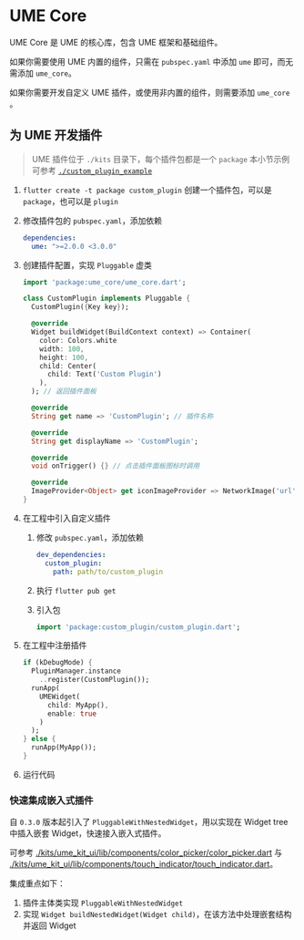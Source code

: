 # UME Core

UME Core 是 UME 的核心库，包含 UME 框架和基础组件。

如果你需要使用 UME 内置的组件，只需在 `pubspec.yaml` 中添加 `ume` 即可，而无需添加 `ume_core`。

如果你需要开发自定义 UME 插件，或使用非内置的组件，则需要添加 `ume_core` 。

## 为 UME 开发插件

> UME 插件位于 `./kits` 目录下，每个插件包都是一个 `package`
> 本小节示例可参考 [`./custom_plugin_example`](./custom_plugin_example/)

1. `flutter create -t package custom_plugin` 创建一个插件包，可以是 `package`，也可以是 `plugin`
2. 修改插件包的 `pubspec.yaml`，添加依赖

   ```yaml
   dependencies:
     ume: ">=2.0.0 <3.0.0"
   ```

3. 创建插件配置，实现 `Pluggable` 虚类

   ```dart
   import 'package:ume_core/ume_core.dart';

   class CustomPlugin implements Pluggable {
     CustomPlugin({Key key});

     @override
     Widget buildWidget(BuildContext context) => Container(
       color: Colors.white
       width: 100,
       height: 100,
       child: Center(
         child: Text('Custom Plugin')
       ),
     ); // 返回插件面板

     @override
     String get name => 'CustomPlugin'; // 插件名称

     @override
     String get displayName => 'CustomPlugin';

     @override
     void onTrigger() {} // 点击插件面板图标时调用

     @override
     ImageProvider<Object> get iconImageProvider => NetworkImage('url'); // 插件图标
   }
   ```

4. 在工程中引入自定义插件

   1. 修改 `pubspec.yaml`，添加依赖

      ```yaml
      dev_dependencies:
        custom_plugin:
          path: path/to/custom_plugin
      ```

   2. 执行 `flutter pub get`

   3. 引入包

      ```dart
      import 'package:custom_plugin/custom_plugin.dart';
      ```

5. 在工程中注册插件

   ```dart
   if (kDebugMode) {
     PluginManager.instance
       ..register(CustomPlugin());
     runApp(
       UMEWidget(
         child: MyApp(),
         enable: true
       )
     );
   } else {
     runApp(MyApp());
   }
   ```

6. 运行代码

### 快速集成嵌入式插件

自 `0.3.0` 版本起引入了 `PluggableWithNestedWidget`，用以实现在 Widget tree 中插入嵌套 Widget，快速接入嵌入式插件。

可参考 [./kits/ume_kit_ui/lib/components/color_picker/color_picker.dart](https://github.com/bytedance/ume/blob/master/kits/ume_kit_ui/lib/components/color_picker/color_picker.dart) 与 [./kits/ume_kit_ui/lib/components/touch_indicator/touch_indicator.dart](https://github.com/bytedance/ume/blob/master/kits/ume_kit_ui/lib/components/touch_indicator/touch_indicator.dart)。

集成重点如下：

1. 插件主体类实现 `PluggableWithNestedWidget`
2. 实现 `Widget buildNestedWidget(Widget child)`，在该方法中处理嵌套结构并返回 Widget

